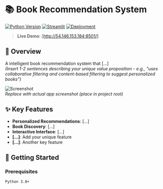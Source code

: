 # 📚 Book Recommendation System

[![Python Version](https://img.shields.io/badge/Python-3.8%2B-blue)](https://python.org)
[![Streamlit](https://static.streamlit.io/badges/streamlit_badge_black_white.svg)](https://your-app-url.streamlit.app) 
[![Deployment](https://img.shields.io/badge/Deployment-AWS-purple)](https://aws.amazon.com/)

> **Live Demo**: [http://54.146.153.184:8501/]

## 🌟 Overview
A intelligent book recommendation system that [...]  
*(Insert 1-2 sentences describing your unique value proposition - e.g., "uses collaborative filtering and content-based filtering to suggest personalized books")*

![Screenshot](/screenshots/interface.png)  
*Replace with actual app screenshot (place in project root)*

## ✨ Key Features
- **Personalized Recommendations**: [...] 
- **Book Discovery**: [...] 
- **Interactive Interface**: [...] 
- **[...]**: Add your unique feature
- **[...]**: Another key feature

## 🚀 Getting Started

### Prerequisites
```bash
Python 3.8+
